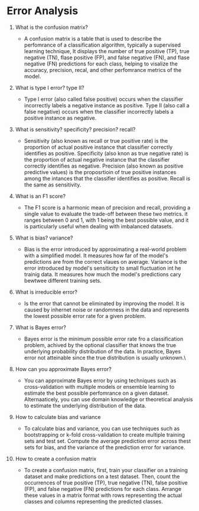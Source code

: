# Error Analysis

1. What is the confusion matrix?

   - A confusion matrix is a table that is used to describe the perfomrance of a classification algorithm, typically a supervised learning technique, It displays the number of true positive (TP), true negative (TN), flase positive (FP), and false negative (FN), and flase negative (FN) predictions for each class, helping to visalize the accuracy, precision, recal, and other perfomrance metrics of the model.

2. What is type I error? type II?

   - Type I error (also called false positive) occurs when the classifier incorrectly labels a negative instance as positive. Type II (also call a false negative) occurs when the classifier incorrectly labels a positive instance as negative.

3. What is sensitivity? specificity? precision? recall?

   - Sensitivity (also known as recall or true positive rate) is the proportion of actual positive instance that classifier correctly identifies as positive. Specificity (also knon as true negative rate) is the proportion of actual negative instance that the classifier correctly identifies as negative. Precision (also known as positive predictive values) is the proposrtioin of true positive instances among the intances that the classifier identifies as positive. Recall is the same as sensitivity.

4. What is an F1 score?

   - The F1 score is a harmonic mean of precision and recall, providing a single value to evaluate the trade-off between these two metrics. it ranges between 0 and 1, with 1 being the best possible value, and it is particularly useful when dealing with imbalanced datasets.

5. What is bias? variance?

   - Bias is the error introduced by approximating a real-world problem with a simplified model. It measures how far of the model's predictions are from the correct vlaues on average. Variance is the error introduced by model's sensiticity to small fluctuation int he trainig data. It measures how much the model's predictions cary bewtwee different training sets.

6. What is irreducible error?

   - Is the error that cannot be eliminated by improving the model. It is caused by inhernet noise or randomness in the data and represents the lowest possible error rate for a given problem.

7. What is Bayes error?

   - Bayes error is the minimum possible error rate fro a classification problem, achived by the optional classifier that knows the true underlying probability distribution of the data. In practice, Bayes error not atteinable since the true distribution is usually unknown.\

8. How can you approximate Bayes error?

   - You can approximate Bayes error by using techniques such as cross-validation with multiple models or ensemble learning to estimate the best possible perfomrance on a given dataset. Alternaaticely, you can use domain knowledge or theoretical analysis to estimate the underlying distribution of the data.

9. How to calculate bias and variance

   - To calculate bias and variance, you can use techniques such as bootstrapping or k-fold cross-validation to create multiple training sets and test set. Compute the average prediction error across thest sets for bias, and the variance of the prediction error for variance.

10. How to create a confusion matrix
    - To create a confusion matrix, first, train your classifier on a training dataset and make predictions on a test dataset. Then, count the occurrences of true positive (TP), true negative (TN), false positive (FP), and false negative (FN) predictions for each class. Arrange these values in a matrix format with rows representing the actual classes and columns representing the predicted classes.
